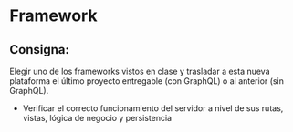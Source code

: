 # Framework

## Consigna:

Elegir uno de los frameworks vistos en clase y trasladar a esta nueva plataforma el último proyecto entregable (con GraphQL) o al anterior (sin GraphQL).

- Verificar el correcto funcionamiento del servidor a nivel de sus rutas, vistas, lógica de negocio y
persistencia